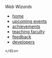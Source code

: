 <!DOCTYPE html>
<html lang="en">
<head>
    <meta charset="UTF-8">
    <meta name="viewport" content="width=device-width, initial-scale=1.0">
    <title>home</title>
    <link rel="stylesheet" href="home1.css">
    <link rel="stylesheet" href="https://cdnjs.cloudflare.com/ajax/libs/font-awesome/6.5.1/css/all.min.css" integrity="sha512-DTOQO9RWCH3ppGqcWaEA1BIZOC6xxalwEsw9c2QQeAIftl+Vegovlnee1c9QX4TctnWMn13TZye+giMm8e2LwA==" crossorigin="anonymous" referrerpolicy="no-referrer" />
    <script src="https://code.jquery.com/jquery-3.7.1.js" integrity="sha256-eKhayi8LEQwp4NKxN+CfCh+3qOVUtJn3QNZ0TciWLP4=" crossorigin="anonymous"></script>
    <script>
        $(document).ready(function(){
            $('#icon').click(function(){
                $('ul').toggleClass('show');
            });
        });
    </script>

</head>
<body>
    <header>
        <div class="logo">
            <a href="https://bit-bangalore.edu.in/"><img src="logo.png" alt=""></a>
        </div>
        <div class="rg">
            <img src="Screenshot_2023-12-07_205303-removebg.png" alt="">
        </div>
    </header>
    <nav>
        <label class="logo"> <i>Web Wizards</i> </label>
        <ul>
            <li><a class="active" href="home1.html" target="_blank">home</a></li>
            <li><a href="events.html" target="_blank">upcoming events</a></li>
            <li><a href="achievements.html" target="_blank">achievements</a></li>
            <li><a href="teaching.html" target="_blank">teaching faculty</a></li>
            <li><a href="feedback.html" target="_blank">feedback</a></li>
            <li><a href="developers.html" target="_blank">developers</a></li>
        </ul>
        <label id="icon">
            <i class="fa-solid fa-bars"></i>
        </label>
    </nav>
    <div class="ai">
        
    </div>
    
</body>
</html>

